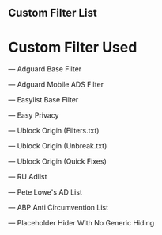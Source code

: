 ## Custom Filter List

# Custom Filter Used
— Adguard Base Filter

— Adguard Mobile ADS Filter

— Easylist Base Filter

— Easy Privacy

— Ublock Origin (Filters.txt)

— Ublock Origin (Unbreak.txt)

— Ublock Origin (Quick Fixes)

— RU Adlist

— Pete Lowe's AD List

— ABP Anti Circumvention List

— Placeholder Hider With No Generic Hiding
